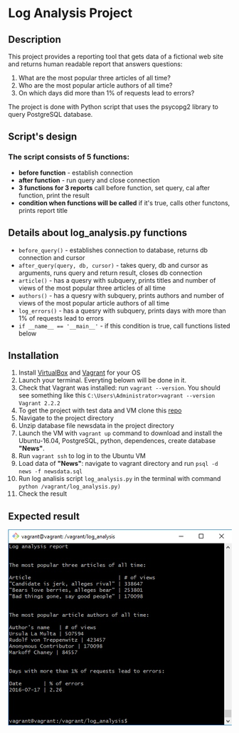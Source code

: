 # Log Analysis Project

## Description
This project provides a reporting tool that gets data of a fictional web site and returns human readable report that answers questions: 
1. What are the most popular three articles of all time?
2. Who are the most popular article authors of all time?
3. On which days did more than 1% of requests lead to errors?

The project is done with Python script that uses the psycopg2 library to query PostgreSQL database.

## Script's design
### The script consists of 5 functions:
+ **before function** - establish connection
+ **after function** - run query and close connection
+ **3 functions for 3 reports** call before function, set query, cal after function, print the result
+ **condition when functions will be called** if it's true, calls other functons, prints report title

## Details about log_analysis.py functions
+ `before_query()` - establishes connection to database, returns db connection and cursor
+ `after_query(query, db, cursor)` - takes query, db and cursor as arguments, runs query and return result, closes db connection
+ `article()` - has a quesry with subquery, prints titles and number of views of the most popular three articles of all time
+ `authors()` - has a quesry with subquery, prints authors and number of views of the most popular article authors of all time
+ `log_errors()` - has a quesry with subquery, prints days with more than 1% of requests lead to errors
+ `if __name__ == '__main__'` - if this condition is true, call functions listed below

## Installation
1. Install [VirtualBox](https://www.virtualbox.org/wiki/Download_Old_Builds_5_1) and [Vagrant](https://www.vagrantup.com/) for your OS
2. Launch your terminal. Everyting belown will be done in it.
3. Check that Vagrant was installed: run `vagrant --version`. You should see something like this
`C:\Users\Administrator>vagrant --version
Vagrant 2.2.2`
4. To get the project with test data and VM clone this [repo](https://github.com/mpaskal/log-analysis_project.git)
5. Navigate to the project directory
6. Unzip database file newsdata in the project directory
7. Launch the VM with `vagrant up` command to download and install the Ubuntu-16.04, PostgreSQL, python, dependences, create database **"News"**. 
8. Run `vagrant ssh` to log in to the Ubuntu VM
9. Load data of **"News"**: navigate to vagrant directory and run `psql -d news -f newsdata.sql`
10. Run log analisis script `log_analysis.py` in the terminal with command `python /vagrant/log_analysis.py)`
11. Check the result 

## Expected result
![Screenshot with the result ont the console](/screenshot_report.jpg)
